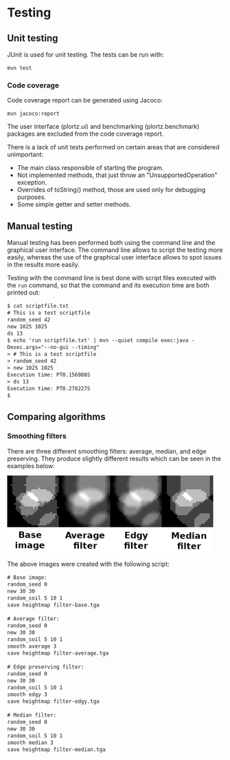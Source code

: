 # Testing

## Unit testing
JUnit is used for unit testing. The tests can be run with:
```
mvn test
```

### Code coverage
Code coverage report can be generated using Jacoco:
```
mvn jacoco:report
```
The user interface (plortz.ui) and benchmarking (plortz.benchmark) packages are excluded from the code coverage report.

There is a lack of unit tests performed on certain areas that are considered unimportant:
* The main class responsible of starting the program.
* Not implemented methods, that just throw an "UnsupportedOperation" exception.
* Overrides of toString() method, those are used only for debugging purposes.
* Some simple getter and setter methods.


## Manual testing
Manual testing has been performed both using the command line and the graphical user interface. The command line allows to script the testing more easily, whereas the use of the graphical user interface allows to spot issues in the results more easily.

Testing with the command line is best done with script files executed with the ```run``` command, so that the command and its execution time are both printed out:
```
$ cat scriptfile.txt 
# This is a test scriptfile
random_seed 42
new 1025 1025
ds 13
$ echo 'run scriptfile.txt' | mvn --quiet compile exec:java -Dexec.args="--no-gui --timing"
> # This is a test scriptfile
> random_seed 42
> new 1025 1025
Execution time: PT0.156988S
> ds 13
Execution time: PT0.278227S
$ 
```


## Comparing algorithms

### Smoothing filters
There are three different smoothing filters: average, median, and edge preserving. They produce slightly different results which can be seen in the examples below:

![Filters](filters.png)

The above images were created with the following script:
```
# Base image:
random_seed 0
new 30 30
random_soil 5 10 1
save heightmap filter-base.tga

# Average filter:
random_seed 0
new 30 30
random_soil 5 10 1
smooth average 3
save heightmap filter-average.tga

# Edge preserving filter:
random_seed 0
new 30 30
random_soil 5 10 1
smooth edgy 3
save heightmap filter-edgy.tga

# Median filter:
random_seed 0
new 30 30
random_soil 5 10 1
smooth median 3
save heightmap filter-median.tga
```
